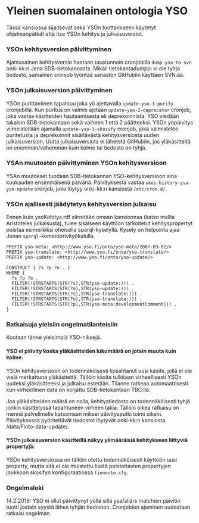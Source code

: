 Yleinen suomalainen ontologia YSO
=================================

Tässä kansiossa sijaitsevat sekä YSOn tuottamiseen käytetyt ohjelmanpätkät että itse YSOn kehitys ja julkaisuversiot.

### YSOn kehitysversion päivittyminen

Ajantasainen kehitysversio haetaan tasatunnein cronjobilla `dump-yso-to-svn` onki-kk:n Jena SDB-tietokannasta. Mikäli tietokantadumppi ei ole tyhjä tiedosto, samainen cronjob työntää sanaston GitHubiin käyttäen SVN:ää.

### YSOn julkaisuversion päivittyminen

YSOn purittaminen tapahtuu joka yö ajettavalla `update-yso-1-purify` cronjobilla. Kun puritus on valmis ajetaan `update-yso-2-deprecator` cronjob, joka vastaa käsitteiden hautaamisesta eli deprekoinnista. YSO viedään takaisin SDB-tietokantaan sekä vaiheen 1 että 2 päätteeksi. YSOn yöpäivitys viimeistellään ajamalla `update-yso-3-skosify` cronjob, joka valmistelee puritetusta ja deprekoinnit sisältävästä kehitysversiosta uuden julkaisuversion. Uutta julkaisuversiota ei lähetetä GitHubiin, jos yläkäsitteitä on enemmän/vähemmän kuin kolme tai tiedosto on tyhjä.

### YSAn muutosten päivittyminen YSOn kehitysversioon

YSAn muutokset tuodaan SDB-tietokannan YSO-kehitysversioon aina kuukauden ensimmäisenä päivänä. Päivityksestä vastaa `skos-history-ysa-yso-update` cronjob, joka löytyy onki-kk:n kansiosta `/etc/cron.d/`.

### YSOn ajallisesti jäädytetyn kehitysversion julkaisu

Ennen kuin ysoKehitys.rdf siirretään omaan kansioonsa (katso mallia Aristoteles julkaisusta), tulee sisäiseen käyttöön tarkoitetut kehityspropertyt poistaa esimerkiksi oheisella sparql-kyselyllä. Kysely on helpointa ajaa Jenan `sparql`-komentorivityökalulla.

```
PREFIX yso-meta: <http://www.yso.fi/onto/yso-meta/2007-03-02/>
PREFIX yso-translate: <http://www.yso.fi/onto/yso-translate/>
PREFIX yso-update: <http://www.yso.fi/onto/yso-update/>

CONSTRUCT { ?s ?p ?o . } 
WHERE {
  ?s ?p ?o .
  FILTER(!STRSTARTS(STR(?s),STR(yso-update:))) .
  FILTER(!STRSTARTS(STR(?o),STR(yso-update:))) .
  FILTER(!STRSTARTS(STR(?s),STR(yso-translate:))) .
  FILTER(!STRSTARTS(STR(?o),STR(yso-translate:))) .
  FILTER(!STRSTARTS(STR(?p),STR(yso-meta:developmentComment))) .
}
```

### Ratkaisuja yleisiin ongelmatilanteisiin

Kootaan tänne yleisimpiä YSO-niksejä.

#### YSO ei päivity koska yläkäsitteiden lukumäärä on jotain muuta kuin kolme:

YSOn kehitysversioon on todennäköisesti lipsahtanut uusi käsite, jolla ei ole vielä merkattuna yläkäsitettä. Tällöin käsite tulkitaan virheellisesti YSOn uudeksi yläkäsitteeksi ja julkaisu estetään. Tilanne ratkeaa automaattisesti kun virheellinen data on korjattu SDB-tietokantaan TBC:llä.

Jos yläkäsitteiden määrä on nolla, kehitystiedosto on todennäköisesti tyhjä jonkin käsittelyssä tapahtuneen virheen takia. Tällöin oikea ratkaisu on mennä palvelimelle katsomaan miksei päivitysputki toimi oikein. Päivityksessä pyöriteltävät tiedostot löytyvät onki-kk:n kansiosta /data/Finto-data-update/.

#### YSOn julkaisuversion käsitteillä näkyy ylimääräisiä kehitykseen liittyviä propertyjä:

YSOn kehitysversiossa on tällöin otettu todennäköisesti käyttöön uusi property, mutta sitä ei ole muistettu lisätä poistettavien propertyjen joukkoon skosifyn konfiguraatiossa `finnonto.cfg`.

### Ongelmaloki

14.2.2018: YSO ei ollut päivittynyt yöllä sillä ysa/allärs matchien päivitin tuotti jostain syystä lähes tyhjän tiedoston. Cronjobien ajaminen uudestaan ratkaisi ongelman.
